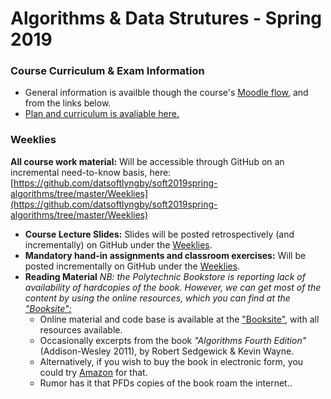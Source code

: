 # Algorithms & Data Strutures - Spring 2019

### Course Curriculum & Exam Information
* General information is availble though the course's [Moodle flow](https://cphbusiness.mrooms.net/course/editsection.php?id=27735&sr=0), and from the links below.
* [Plan and curriculum is avaliable here.](https://datsoftlyngby.github.io/soft2019spring/ALG_plan.html) 

### Weeklies
**All course work material:** Will be accessible through GitHub on an incremental need-to-know basis, here: [https://github.com/datsoftlyngby/soft2019spring-algorithms/tree/master/Weeklies](https://github.com/datsoftlyngby/soft2019spring-algorithms/tree/master/Weeklies)

- **Course Lecture Slides:** Slides will be posted retrospectively (and incrementally) on GitHub under the [Weeklies](https://github.com/datsoftlyngby/soft2019spring-algorithms/tree/master/Weeklies).
- **Mandatory hand-in assignments and classroom exercises:** Will be posted incrementally on GitHub under the [Weeklies](https://github.com/datsoftlyngby/soft2019spring-algorithms/tree/master/Weeklies).
- **Reading Material**
_NB: the Polytechnic Bookstore is reporting lack of availability of hardcopies of the book. However, we can get most of the content by using the online resources, which you can find at the ["Booksite":](https://algs4.cs.princeton.edu/home/)_
  * Online material and code base is available at the ["Booksite"](https://algs4.cs.princeton.edu/home/), with all resources available. 
  * Occasionally excerpts from the book _"Algorithms Fourth Edition"_ (Addison-Wesley 2011), by Robert Sedgewick & Kevin Wayne. 
  * Alternatively, if you wish to buy the book in electronic form, you could try [Amazon](https://www.amazon.com/Algorithms-Algorithms-4-Robert-Sedgewick-ebook-dp-B004P8J1NA/dp/B004P8J1NA/ref=mt_kindle?_encoding=UTF8&me=&qid=) for that.
  * Rumor has it that PFDs copies of the book roam the internet..
